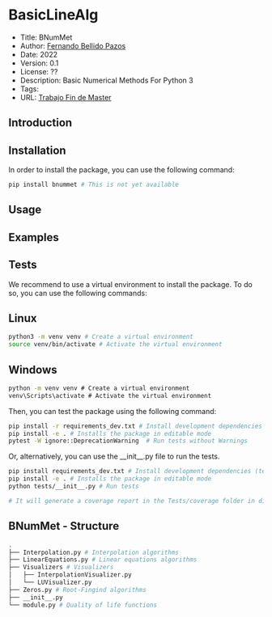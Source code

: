 # BasicLineAlg
- Title: BNumMet
- Author: [Fernando Bellido Pazos](fbellidopazos@gmail.com)
- Date: 2022
- Version: 0.1
- License: ??
- Description: Basic Numerical Methods For Python 3
- Tags: 
- URL: [Trabajo Fin de Master](https://github.com/fbellidopazos/Trabajo-Fin-Master)

## Introduction

## Installation
In order to install the package, you can use the following command:

```bash
pip install bnummet # This is not yet available
```


## Usage



## Examples


## Tests
We recommend to use a virtual environment to install the package. To do so, you can use the following commands:

Linux
-------
```bash
python3 -m venv venv # Create a virtual environment
source venv/bin/activate # Activate the virtual environment
```
Windows
-------
```cmd
python -m venv venv # Create a virtual environment
venv\Scripts\activate # Activate the virtual environment
```

Then, you can test the package using the following command:


```bash
pip install -r requirements_dev.txt # Install development dependencies (test libraries)
pip install -e . # Installs the package in editable mode
pytest -W ignore::DeprecationWarning  # Run tests without Warnings
```
Or, alternatively, you can use the \_\_init\_\_.py file to run the tests.

```bash
pip install requirements_dev.txt # Install development dependencies (test libraries)
pip install -e . # Installs the package in editable mode
python tests/__init__.py # Run tests

# It will generate a coverage report in the Tests/coverage folder in different formats (html, xml, lcov).
```

## BNumMet - Structure
```bash
.
├── Interpolation.py # Interpolation algorithms
├── LinearEquations.py # Linear equations algorithms
├── Visualizers # Visualizers
│   ├── InterpolationVisualizer.py
│   └── LUVisualizer.py
├── Zeros.py # Root-Fingind algorithms
├── __init__.py
└── module.py # Quality of life functions
```

 

